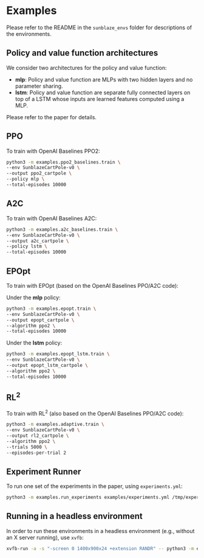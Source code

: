 # Examples

Please refer to the README in the `sunblaze_envs` folder for descriptions of the environments.

## Policy and value function architectures

We consider two architectures for the policy and value function:
* **mlp**: Policy and value function are MLPs with two hidden layers and no parameter sharing.
* **lstm**: Policy and value function are separate fully connected layers on top of a LSTM whose inputs are learned features computed using a MLP.

Please refer to the paper for details.

## PPO

To train with OpenAI Baselines PPO2:
```sh
python3 -m examples.ppo2_baselines.train \
--env SunblazeCartPole-v0 \
--output ppo2_cartpole \
--policy mlp \
--total-episodes 10000
```

## A2C

To train with OpenAI Baselines A2C:
```sh
python3 -m examples.a2c_baselines.train \
--env SunblazeCartPole-v0 \
--output a2c_cartpole \
--policy lstm \
--total-episodes 10000
```

## EPOpt

To train with EPOpt (based on the OpenAI Baselines PPO/A2C code):

Under the **mlp** policy:
```sh
python3 -m examples.epopt.train \
--env SunblazeCartPole-v0 \
--output epopt_cartpole \
--algorithm ppo2 \
--total-episodes 10000
```

Under the **lstm** policy:
```sh
python3 -m examples.epopt_lstm.train \
--env SunblazeCartPole-v0 \
--output epopt_lstm_cartpole \
--algorithm ppo2 \
--total-episodes 10000
```

## RL<sup>2</sup>

To train with RL<sup>2</sup> (also based on the OpenAI Baselines PPO/A2C code):
```sh
python3 -m examples.adaptive.train \
--env SunblazeCartPole-v0 \
--output rl2_cartpole \
--algorithm ppo2 \
--trials 5000 \
--episodes-per-trial 2
```

## Experiment Runner

To run one set of the experiments in the paper, using `experiments.yml`:
```sh
python3 -m examples.run_experiments examples/experiments.yml /tmp/experiments-output
```

## Running in a headless environment

In order to run these environments in a headless environment (e.g., without an X
server running), use `xvfb`:
```sh
xvfb-run -a -s "-screen 0 1400x900x24 +extension RANDR" -- python3 -m examples.ppo2_baselines.train ...
```

